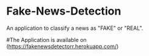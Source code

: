# Fake-News-Detection
An application to classify a news as "FAKE" or "REAL".

#The Application is available on (https://fakenewsdetectorr.herokuapp.com/)
